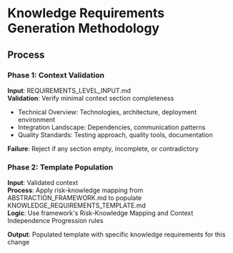 # Knowledge Requirements Generation Methodology

## Process

### Phase 1: Context Validation
**Input**: REQUIREMENTS_LEVEL_INPUT.md  
**Validation**: Verify minimal context section completeness
- Technical Overview: Technologies, architecture, deployment environment
- Integration Landscape: Dependencies, communication patterns  
- Quality Standards: Testing approach, quality tools, documentation

**Failure**: Reject if any section empty, incomplete, or contradictory

### Phase 2: Template Population
**Input**: Validated context  
**Process**: Apply risk-knowledge mapping from ABSTRACTION_FRAMEWORK.md to populate KNOWLEDGE_REQUIREMENTS_TEMPLATE.md  
**Logic**: Use framework's Risk-Knowledge Mapping and Context Independence Progression rules

**Output**: Populated template with specific knowledge requirements for this change